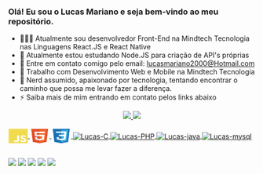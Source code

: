 ### Olá! Eu sou o Lucas Mariano e seja bem-vindo ao meu repositório.

- 👨🏽‍💻 Atualmente sou desenvolvedor Front-End na Mindtech Tecnologia nas Linguagens React.JS e React Native
- 📘 Atualmente estou estudando Node.JS para criação de API's próprias
- 📩 Entre em contato comigo pelo email: lucasmariano2000@Hotmail.com 
- 🤔 Trabalho com Desenvolvimento Web e Mobile na Mindtech Tecnologia
- 💬 Nerd assumido, apaixonado por tecnologia, tentando encontrar o caminho que possa me levar fazer a diferença.
- ⚡ Saiba mais de mim entrando em contato pelos links abaixo 

<div align="center">
  <a href="https://linktr.ee/lmariano1308">
  <img height="180em" src="https://github-readme-stats.vercel.app/api?username=lmariano1308&show_icons=true&theme=midnight-purple&include_all_commits=true&count_private=true"/>
  <img height="180em" src="https://github-readme-stats.vercel.app/api/top-langs/?username=lmariano1308&layout=compact&langs_count=7&theme=midnight-purple"/>
</div>

<div style="display: inline_block"><br>
  <img align="center" alt="Lucas-Js" height="30" width="40" src="https://raw.githubusercontent.com/devicons/devicon/master/icons/javascript/javascript-plain.svg">
  <img align="center" alt="Lucas-HTML" height="30" width="40" src="https://raw.githubusercontent.com/devicons/devicon/master/icons/html5/html5-original.svg">
  <img align="center" alt="Lucas-CSS" height="30" width="40" src="https://raw.githubusercontent.com/devicons/devicon/master/icons/css3/css3-original.svg">
  <img align="center" alt="Lucas-C" height="30" width="40" src="https://cdn.jsdelivr.net/gh/devicons/devicon/icons/c/c-original.svg">
  <img align="center" alt="Lucas-PHP" height="30" width="40" src="https://cdn.jsdelivr.net/gh/devicons/devicon/icons/php/php-original.svg">
  <img align="center" alt="Lucas-java" height="30" width="40" src="https://cdn.jsdelivr.net/gh/devicons/devicon/icons/java/java-original-wordmark.svg">
  <img align="center" alt="Lucas-mysql" height="30" width="40" src="https://cdn.jsdelivr.net/gh/devicons/devicon/icons/mysql/mysql-original-wordmark.svg">
</div>

 ##
 
 <div> 
  <a href="https://instagram.com/marianolucas_" target="_blank"><img src="https://img.shields.io/badge/-Instagram-%23E4405F?style=for-the-badge&logo=instagram&logoColor=white" target="_blank"></a>
 	<a href="https://www.twitch.tv/lucash4wk" target="_blank"><img src="https://img.shields.io/badge/Twitch-9146FF?style=for-the-badge&logo=twitch&logoColor=white" target="_blank"></a>
 <a href="https://discord.gg/d3fCDmcz" target="_blank"><img src="https://img.shields.io/badge/Discord-7289DA?style=for-the-badge&logo=discord&logoColor=white" target="_blank"></a> 
  <a href = "mailto:lucasmariano2000@hotmail.com"><img src="https://img.shields.io/badge/-Gmail-%23333?style=for-the-badge&logo=gmail&logoColor=white" target="_blank"></a>
  <a href="https://www.linkedin.com/feed/" target="_blank"><img src="https://img.shields.io/badge/-LinkedIn-%230077B5?style=for-the-badge&logo=linkedin&logoColor=white" target="_blank"></a>
  
